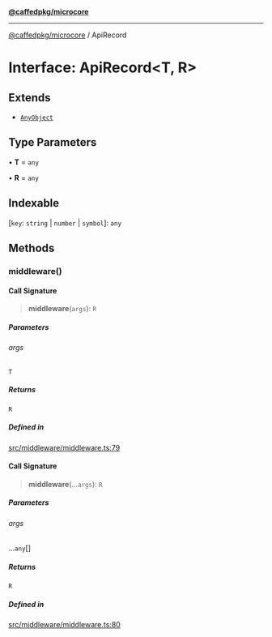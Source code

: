 [**@caffedpkg/microcore**](../README.md)

***

[@caffedpkg/microcore](../globals.md) / ApiRecord

# Interface: ApiRecord\<T, R\>

## Extends

- [`AnyObject`](AnyObject.md)

## Type Parameters

• **T** = `any`

• **R** = `any`

## Indexable

 \[`key`: `string` \| `number` \| `symbol`\]: `any`

## Methods

### middleware()

#### Call Signature

> **middleware**(`args`): `R`

##### Parameters

###### args

`T`

##### Returns

`R`

##### Defined in

[src/middleware/middleware.ts:79](https://github.com/caffed/microcore/blob/3444f5042af4893783a848f270124aa74f8db032/src/middleware/middleware.ts#L79)

#### Call Signature

> **middleware**(...`args`): `R`

##### Parameters

###### args

...`any`[]

##### Returns

`R`

##### Defined in

[src/middleware/middleware.ts:80](https://github.com/caffed/microcore/blob/3444f5042af4893783a848f270124aa74f8db032/src/middleware/middleware.ts#L80)

